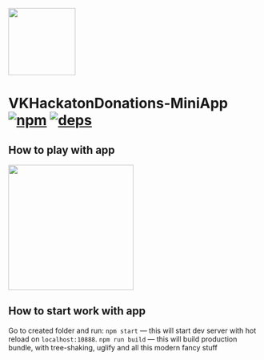 [<img width="134" src="https://vk.com/images/apps/mini_apps/vk_mini_apps_logo.svg">](https://vk.com/services)

# VKHackatonDonations-MiniApp [![npm][npm]][npm-url] [![deps][deps]][deps-url]

## How to play with app

<img src='https://i.ibb.co/PjcQW1v/IMG-3018.jpg' width='250'/>

## How to start work with app

Go to created folder and run:
`npm start` — this will start dev server with hot reload on `localhost:10888`.
`npm run build` — this will build production bundle, with tree-shaking, uglify and all this modern fancy stuff

[npm]: https://img.shields.io/npm/v/@vkontakte/create-vk-mini-app.svg
[npm-url]: https://npmjs.com/package/@vkontakte/create-vk-mini-app

[deps]: https://img.shields.io/david/vkcom/create-vk-mini-app.svg
[deps-url]: https://david-dm.org/vkcom/create-vk-mini-app
